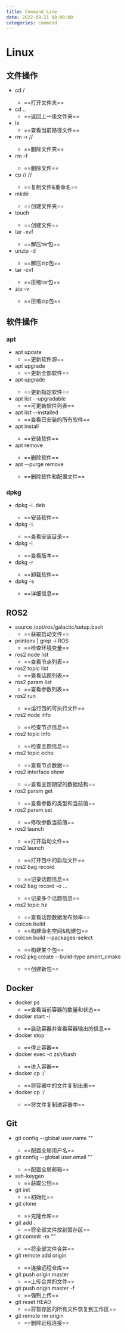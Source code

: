 ```yaml
---
title: Command_Line
date: 2022-09-21 00:08:00
categories: command
---
```

# Linux

<!--more-->

## 文件操作

* cd /<Path>
  * ==打开文件夹==
* cd ..
  * ==返回上一级文件夹==
* ls
  * ==查看当前路径文件==
* rm -r /<Path>/<FolderName>
  * ==删除文件夹==
* rm -f <FileName>
  * ==删除文件==
* cp /<Path>/<FileName> /<Path>/<NewFileName>
  * ==复制文件&重命名==
* mkdir <FolderName>
  * ==创建文件夹==
* touch <FileName>
  * ==创建文件==
* tar -xvf <FileName>
  * ==解压tar包==
* unzip <FileName> -d <FolderName>
  * ==解压zip包==
* tar -cvf <ArchiveName> <FolderName>
  * ==压缩tar包==
* zip -v <ArchiveName> <FolderName>
  * ==压缩zip包==
  
## 软件操作

### apt 

* apt update
  * ==更新软件源==
* apt upgrade
  * ==更新全部软件==
* apt upgrade <PackageName>
  * ==更新指定软件==
* apt list --upgradable
  * ==可更新软件列表==
* apt list --installed
  * ==查看已安装的所有软件==
* apt install <PackageName>
  * ==安装软件==
* apt remove <PackageName>
  * ==删除软件==
* apt --purge remove <PackageName>
  * ==删除软件和配置文件==

### dpkg

* dpkg -i <xxx>.deb
  * ==安装软件==
* dpkg -L <xxx>
  * ==查看安装目录==
* dpkg -l <xxx>
  * ==查看版本==
* dpkg -r <xxx>
  * ==卸载软件==
* dpkg -s <xxx>
  * ==详细信息==



## ROS2

* source /opt/ros/galactic/setup.bash
  * ==获取启动文件==
* printenv | grep -i ROS
  * ==检查环境变量==
* ros2 node list
  * ==查看节点列表==
* ros2 topic list
  * ==查看话题列表==
* ros2 param list
  * ==查看参数列表==
* ros2 run <PackageName> <FileName>
  * ==运行包的可执行文件==
* ros2 node info <NodeName>
  * ==检查节点信息==
* ros2 topic info <TopicName>
  * ==检查主题信息==
* ros2 topic echo <TopicName>
  * ==查看节点数据==
* ros2 interface show <TopicName>
  * ==查看主题期望的数据结构==
* ros2 param get <NodeName> <ParamName>
  * ==查看参数的类型和当前值==
* ros2 param set <NodeName> <ParamName> <Value>
  * ==修改参数当前值==
* ros2 launch <LaunchName>
  * ==打开启动文件==
* ros2 launch <PackageName> <LaunchName>
  * ==打开包中的启动文件==
* ros2 bag record <TopicName>
  * ==记录话题信息==
* ros2 bag record -o <FileName> <TopicName1> <TopicName2>...
  * ==记录多个话题信息==
* ros2 topic hz <TopicName>
  * ==查看话题数据发布频率==
* colcon build
  * ==构建命名空间&构建包==
* colcon build --packages-select <PackageName>
  * ==构建某个包==
* ros2 pkg create --build-type ament_cmake <PackageName>
  * ==创建新包==

## Docker

* docker ps
  * ==查看当前容器的数量和状态==
* docker start <ContainerName> -i
  * ==启动容器并查看容器输出的信息==
* docker stop <ContainerName>
  * ==停止容器==
* docker exec -it <ContainerName> zsh/bash
  * ==进入容器==
* docker cp <ContainerName>:/<Path><FileName> <Path><FileName>
  * ==将容器中的文件复制出来==
* docker cp <Path><FileName> <ContainerName>:/<Path><FileName>
  * ==将文件复制进容器中==



## Git

* git config --global user.name "<Name>"
  * ==配置全局用户名==
* git config --global user.email "<Name>"
  * ==配置全局邮箱==
* ssh-keygen
  * ==获取公钥==
* git init
  * ==初始化==
* git clone <url>
  * ==克隆仓库==
* git add .
  * ==将全部文件放到暂存区==
* git commit -m "<message>"
  * ==将全部文件合并==
* git remote add origin <url>
  * ==连接远程仓库==
* git push origin master
  * ==上传合并的文件==
* git push origin master -f
  * ==强制上传==
* git reset HEAD
  * ==将暂存区的所有文件恢复到工作区==
* git remote rm origin
  * ==删除远程连接==
